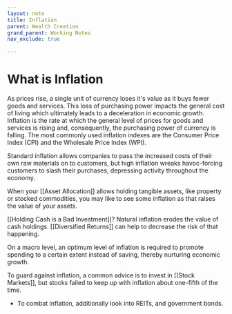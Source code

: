 ```yaml
---
layout: note
title: Inflation
parent: Wealth Creation
grand_parent: Working Notes
nav_exclude: true

---
```

# What is Inflation
As prices rise, a single unit of currency loses it's value as it buys fewer goods and services. This loss of purchasing power impacts the general cost of living which ultimately leads to a deceleration in economic growth. Inflation is the rate at which the general level of prices for goods and services is rising and, consequently, the purchasing power of currency is falling. The most commonly used inflation indexes are the Consumer Price Index (CPI) and the Wholesale Price Index (WPI).

Standard inflation allows companies to pass the increased costs of their own raw materials on to customers, but high inflation wreaks havoc-forcing customers to slash their purchases, depressing activity throughout the economy.

When your [[Asset Allocation]] allows holding tangible assets, like property or stocked commodities, you may like to see some inflation as that raises the value of your assets.

[[Holding Cash is a Bad Investment]]? Natural inflation erodes the value of cash holdings. [[Diversified Returns]] can help to decrease the risk of that happening.

On a macro level, an optimum level of inflation is required to promote spending to a certain extent instead of saving, thereby nurturing economic growth.

To guard against inflation, a common advice is to invest in [[Stock Markets]], but stocks failed to keep up with inflation about one-fifth of the time.

* To combat inflation, additionally look into REITs, and government bonds.